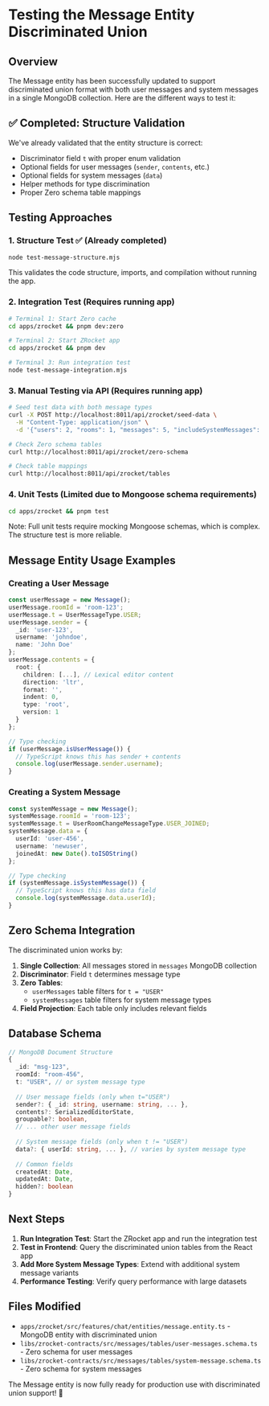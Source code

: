 # Testing the Message Entity Discriminated Union

## Overview

The Message entity has been successfully updated to support discriminated union format with both user messages and system messages in a single MongoDB collection. Here are the different ways to test it:

## ✅ Completed: Structure Validation

We've already validated that the entity structure is correct:
- Discriminator field `t` with proper enum validation
- Optional fields for user messages (`sender`, `contents`, etc.)
- Optional fields for system messages (`data`)
- Helper methods for type discrimination
- Proper Zero schema table mappings

## Testing Approaches

### 1. **Structure Test** ✅ (Already completed)
```bash
node test-message-structure.mjs
```
This validates the code structure, imports, and compilation without running the app.

### 2. **Integration Test** (Requires running app)
```bash
# Terminal 1: Start Zero cache
cd apps/zrocket && pnpm dev:zero

# Terminal 2: Start ZRocket app  
cd apps/zrocket && pnpm dev

# Terminal 3: Run integration test
node test-message-integration.mjs
```

### 3. **Manual Testing via API** (Requires running app)
```bash
# Seed test data with both message types
curl -X POST http://localhost:8011/api/zrocket/seed-data \
  -H "Content-Type: application/json" \
  -d '{"users": 2, "rooms": 1, "messages": 5, "includeSystemMessages": true}'

# Check Zero schema tables
curl http://localhost:8011/api/zrocket/zero-schema

# Check table mappings
curl http://localhost:8011/api/zrocket/tables
```

### 4. **Unit Tests** (Limited due to Mongoose schema requirements)
```bash
cd apps/zrocket && pnpm test
```
Note: Full unit tests require mocking Mongoose schemas, which is complex. The structure test is more reliable.

## Message Entity Usage Examples

### Creating a User Message
```typescript
const userMessage = new Message();
userMessage.roomId = 'room-123';
userMessage.t = UserMessageType.USER;
userMessage.sender = {
  _id: 'user-123',
  username: 'johndoe',
  name: 'John Doe'
};
userMessage.contents = {
  root: {
    children: [...], // Lexical editor content
    direction: 'ltr',
    format: '',
    indent: 0,
    type: 'root',
    version: 1
  }
};

// Type checking
if (userMessage.isUserMessage()) {
  // TypeScript knows this has sender + contents
  console.log(userMessage.sender.username);
}
```

### Creating a System Message
```typescript
const systemMessage = new Message();
systemMessage.roomId = 'room-123';
systemMessage.t = UserRoomChangeMessageType.USER_JOINED;
systemMessage.data = {
  userId: 'user-456',
  username: 'newuser',
  joinedAt: new Date().toISOString()
};

// Type checking
if (systemMessage.isSystemMessage()) {
  // TypeScript knows this has data field
  console.log(systemMessage.data.userId);
}
```

## Zero Schema Integration

The discriminated union works by:

1. **Single Collection**: All messages stored in `messages` MongoDB collection
2. **Discriminator**: Field `t` determines message type
3. **Zero Tables**: 
   - `userMessages` table filters for `t = "USER"`
   - `systemMessages` table filters for system message types
4. **Field Projection**: Each table only includes relevant fields

## Database Schema

```typescript
// MongoDB Document Structure
{
  _id: "msg-123",
  roomId: "room-456",
  t: "USER", // or system message type
  
  // User message fields (only when t="USER")
  sender?: { _id: string, username: string, ... },
  contents?: SerializedEditorState,
  groupable?: boolean,
  // ... other user message fields
  
  // System message fields (only when t != "USER")  
  data?: { userId: string, ... }, // varies by system message type
  
  // Common fields
  createdAt: Date,
  updatedAt: Date,
  hidden?: boolean
}
```

## Next Steps

1. **Run Integration Test**: Start the ZRocket app and run the integration test
2. **Test in Frontend**: Query the discriminated union tables from the React app
3. **Add More System Message Types**: Extend with additional system message variants
4. **Performance Testing**: Verify query performance with large datasets

## Files Modified

- `apps/zrocket/src/features/chat/entities/message.entity.ts` - MongoDB entity with discriminated union
- `libs/zrocket-contracts/src/messages/tables/user-messages.schema.ts` - Zero schema for user messages
- `libs/zrocket-contracts/src/messages/tables/system-message.schema.ts` - Zero schema for system messages

The Message entity is now fully ready for production use with discriminated union support! 🎉

